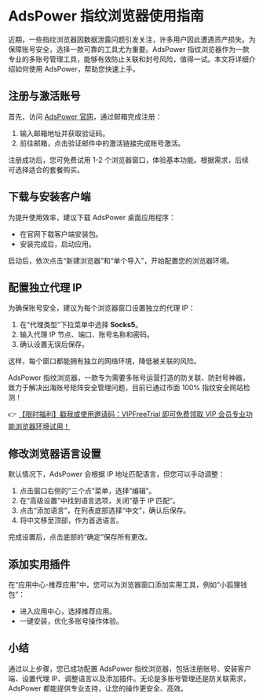 # AdsPower 指纹浏览器使用指南

近期，一些指纹浏览器因数据泄露问题引发关注，许多用户因此遭遇资产损失。为保障账号安全，选择一款可靠的工具尤为重要。AdsPower 指纹浏览器作为一款专业的多账号管理工具，能够有效防止关联和封号风险，值得一试。本文将详细介绍如何使用 AdsPower，帮助您快速上手。

## 注册与激活账号

首先，访问 [AdsPower 官网](https://bit.ly/adspower_free)，通过邮箱完成注册：

1. 输入邮箱地址并获取验证码。
2. 前往邮箱，点击验证邮件中的激活链接完成账号激活。

注册成功后，您可免费试用 1-2 个浏览器窗口，体验基本功能。根据需求，后续可选择适合的套餐购买。

## 下载与安装客户端

为提升使用效率，建议下载 AdsPower 桌面应用程序：

- 在官网下载客户端安装包。
- 安装完成后，启动应用。

启动后，依次点击“新建浏览器”和“单个导入”，开始配置您的浏览器环境。

## 配置独立代理 IP

为确保账号安全，建议为每个浏览器窗口设置独立的代理 IP：

1. 在“代理类型”下拉菜单中选择 **Socks5**。
2. 输入代理 IP 节点、端口、账号名称和密码。
3. 确认设置无误后保存。

这样，每个窗口都能拥有独立的网络环境，降低被关联的风险。

AdsPower 指纹浏览器，一款专为需要多账号运营打造的防关联、防封号神器，致力于解决出海账号矩阵安全管理问题，目前已通过市面 100% 指纹安全网站检测！

👉 [【限时福利】戳我或使用邀请码：VIPFreeTrial 即可免费领取 VIP 会员专业功能浏览器环境试用！](https://bit.ly/adspower_free)

## 修改浏览器语言设置

默认情况下，AdsPower 会根据 IP 地址匹配语言，但您可以手动调整：

1. 点击窗口右侧的“三个点”菜单，选择“编辑”。
2. 在“高级设置”中找到语言选项，关闭“基于 IP 匹配”。
3. 点击“添加语言”，在列表底部选择“中文”，确认后保存。
4. 将中文移至顶部，作为首选语言。

完成设置后，点击底部的“确定”保存所有更改。

## 添加实用插件

在“应用中心-推荐应用”中，您可以为浏览器窗口添加实用工具，例如“小狐狸钱包”：

- 进入应用中心，选择推荐应用。
- 一键安装，优化多账号操作体验。

## 小结

通过以上步骤，您已成功配置 AdsPower 指纹浏览器，包括注册账号、安装客户端、设置代理 IP、调整语言以及添加插件。无论是多账号管理还是防关联需求，AdsPower 都能提供专业支持，让您的操作更安全、高效。